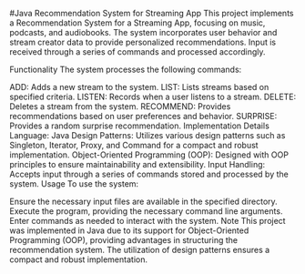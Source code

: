 #Java Recommendation System for Streaming App
This project implements a Recommendation System for a Streaming App, focusing on music, podcasts, and audiobooks. The system incorporates user behavior and stream creator data to provide personalized recommendations. Input is received through a series of commands and processed accordingly.

Functionality
The system processes the following commands:

ADD: Adds a new stream to the system.
LIST: Lists streams based on specified criteria.
LISTEN: Records when a user listens to a stream.
DELETE: Deletes a stream from the system.
RECOMMEND: Provides recommendations based on user preferences and behavior.
SURPRISE: Provides a random surprise recommendation.
Implementation Details
Language: Java
Design Patterns: Utilizes various design patterns such as Singleton, Iterator, Proxy, and Command for a compact and robust implementation.
Object-Oriented Programming (OOP): Designed with OOP principles to ensure maintainability and extensibility.
Input Handling: Accepts input through a series of commands stored and processed by the system.
Usage
To use the system:

Ensure the necessary input files are available in the specified directory.
Execute the program, providing the necessary command line arguments.
Enter commands as needed to interact with the system.
Note
This project was implemented in Java due to its support for Object-Oriented Programming (OOP), providing advantages in structuring the recommendation system. The utilization of design patterns ensures a compact and robust implementation.
